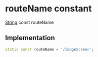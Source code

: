 


# routeName constant






[String](https://api.flutter.dev/flutter/dart-core/String-class.html) const routeName
  







## Implementation

```dart
static const routeName = '/ImageScreen';


```







